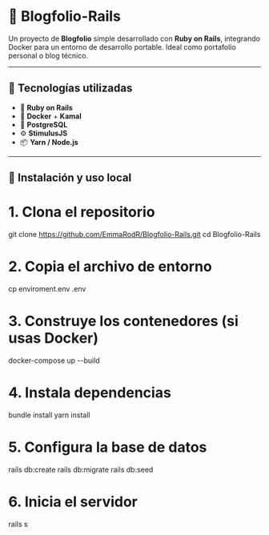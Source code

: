 # 📘 Blogfolio-Rails

Un proyecto de **Blogfolio** simple desarrollado con **Ruby on Rails**, integrando Docker para un entorno de desarrollo portable. Ideal como portafolio personal o blog técnico.

---

## 🧰 Tecnologías utilizadas

- 💎 **Ruby on Rails**
- 🐳 **Docker** + **Kamal**
- 🐘 **PostgreSQL**
- ⚙️ **StimulusJS**
- 📦 **Yarn / Node.js**

---

## 🚀 Instalación y uso local

# 1. Clona el repositorio
git clone https://github.com/EmmaRodR/Blogfolio-Rails.git
cd Blogfolio-Rails

# 2. Copia el archivo de entorno
cp enviroment.env .env

# 3. Construye los contenedores (si usas Docker)
docker-compose up --build

# 4. Instala dependencias
bundle install
yarn install

# 5. Configura la base de datos
rails db:create
rails db:migrate
rails db:seed

# 6. Inicia el servidor
rails s
